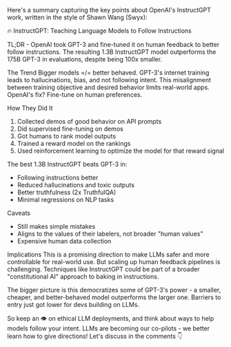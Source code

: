 Here's a summary capturing the key points about OpenAI's InstructGPT work, written in the style of Shawn Wang (Swyx):

🔥 InstructGPT: Teaching Language Models to Follow Instructions

TL;DR - OpenAI took GPT-3 and fine-tuned it on human feedback to better follow instructions. The resulting 1.3B InstructGPT model outperforms the 175B GPT-3 in evaluations, despite being 100x smaller.

The Trend 
Bigger models =/= better behaved. GPT-3's internet training leads to hallucinations, bias, and not following intent. This misalignment between training objective and desired behavior limits real-world apps. OpenAI's fix? Fine-tune on human preferences.

How They Did It
1) Collected demos of good behavior on API prompts 
2) Did supervised fine-tuning on demos
3) Got humans to rank model outputs 
4) Trained a reward model on the rankings
5) Used reinforcement learning to optimize the model for that reward signal

The best 1.3B InstructGPT beats GPT-3 in:
- Following instructions better 
- Reduced hallucinations and toxic outputs
- Better truthfulness (2x TruthfulQA)
- Minimal regressions on NLP tasks

Caveats
- Still makes simple mistakes
- Aligns to the values of their labelers, not broader "human values"
- Expensive human data collection

Implications
This is a promising direction to make LLMs safer and more controllable for real-world use. But scaling up human feedback pipelines is challenging. Techniques like InstructGPT could be part of a broader "constitutional AI" approach to baking in instructions.

The bigger picture is this democratizes some of GPT-3's power - a smaller, cheaper, and better-behaved model outperforms the larger one. Barriers to entry just got lower for devs building on LLMs.

So keep an 👁 on ethical LLM deployments, and think about ways to help models follow your intent. LLMs are becoming our co-pilots - we better learn how to give directions! Let's discuss in the comments 👇